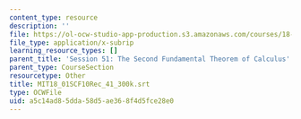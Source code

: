```yaml
---
content_type: resource
description: ''
file: https://ol-ocw-studio-app-production.s3.amazonaws.com/courses/18-01sc-single-variable-calculus-fall-2010/a5c14ad85dda58d5ae368f4d5fce28e0_MIT18_01SCF10Rec_41_300k.vtt
file_type: application/x-subrip
learning_resource_types: []
parent_title: 'Session 51: The Second Fundamental Theorem of Calculus'
parent_type: CourseSection
resourcetype: Other
title: MIT18_01SCF10Rec_41_300k.srt
type: OCWFile
uid: a5c14ad8-5dda-58d5-ae36-8f4d5fce28e0
---
```

